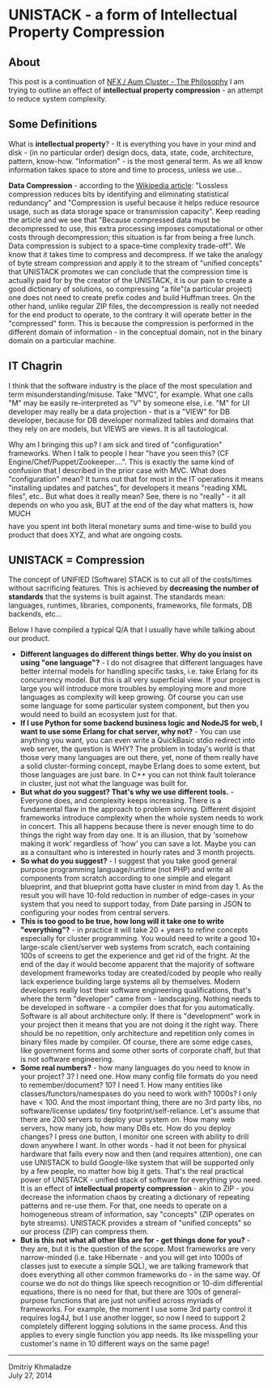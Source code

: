 # UNISTACK - a form of Intellectual Property Compression

## About
This post is a continuation of [NFX / Aum Cluster - The Philosophy](/archive/blog/2013/02/nfx-aum-cluster-philosophy.html) I am trying to outline an effect of **intellectual property compression** - an attempt to reduce system complexity.

## Some Definitions
What is **intellectual property**? - It is everything you have in your mind and disk - (in no particular order) design docs, data, state, code, architecture, pattern, know-how. "Information" - is the most general term. As we all know information takes space to store and time to process, unless we use...

**Data Compression** - according to the <a href="http://en.wikipedia.org/wiki/Data_compression" target="_blank" title="Wikipedia: Data compression">Wikipedia article</a>: "Lossless compression reduces bits by identifying and eliminating statistical redundancy" and "Compression is useful because it helps reduce resource usage, such as data storage space or transmission capacity". Keep reading the article and we see that "Because compressed data must be decompressed to use, this extra processing imposes computational or other costs through decompression; this situation is far from being a free lunch. Data compression is subject to a space–time complexity trade-off". We know that it takes time to compress and decompress. If we take the analogy of byte stream compression and apply it to the stream of "unified concepts" that UNISTACK promotes we can conclude that the compression time is actually paid for by the creator of the UNISTACK, it is our pain to create a good dictionary of solutions, so compressing "a file"(a particular project) one does not need to create prefix codes and build Huffman trees. On the other hand, unlike regular ZIP files, the decompression is really not needed for the end product to operate, to the contrary it will operate better in the "compressed" form. This is because the compression is performed in the different domain of information - in the conceptual domain, not in the binary domain on a particular machine.

## IT Chagrin
I think that the software industry is the place of the most speculation and term misunderstanding/misuse. Take "MVC", for example. What one calls "M" may be easily re-interpreted as "V" by someone else, i.e. "M" for UI developer may really be a data projection - that is a "VIEW" for DB developer, because for DB developer normalized tables and domains that they rely on are models, but VIEWS are views. It is all tautological.

Why am I bringing this up? I am sick and tired of "configuration" frameworks. When I talk to people I hear "have you seen this? (CF Engine/Chef/Puppet/Zookeeper....". This is exactly the same kind of confusion that I described in the prior case with MVC. What does "configuration" mean? It turns out that for most in the IT operations it means "installing updates and patches", for developers it means "reading XML files", etc.. But what does it really mean? See, there is no "really" - it all depends on who you ask, BUT at the end of the day what matters is, how MUCH $$$$ have you spent int both literal monetary sums and time-wise to build you product that does XYZ, and what are ongoing costs.

## UNISTACK = Compression
The concept of UNIFIED (Software) STACK is to cut all of the costs/times without sacrificing features. This is achieved by **decreasing the number of standards** that the systems is built against. The standards mean: languages, runtimes, libraries, components, frameworks, file formats, DB backends, etc...

Below I have compiled a typical Q/A that I usually have while talking about our product.

- **Different languages do different things better. Why do you insist on using "one language"?** - I do not disagree that different languages have better internal models for handling specific tasks, i.e. take Erlang for its concurrency model. But this is all very superficial view. If your project is large you will introduce more troubles by employing more and more languages as complexity will keep growing. Of course you can use some language for some particular system component, but then you would need to build an ecosystem just for that.
- **If I use Python for some backend business logic and NodeJS for web, I want to use some Erlang for chat server, why not?** - You can use anything you want, you can even write a QuickBasic stdio redirect into web server, the question is WHY? The problem in today's world is that those very many languages are out there, yet, none of them really have a solid cluster-forming concept, maybe Erlang does to some extent, but those languages are just bare. In C++ you can not think fault tolerance in cluster, just not what the language was built for.
- **But what do you suggest? That's why we use different tools.** - Everyone does, and complexity keeps increasing. There is a fundamental flaw in the approach to problem solving. Different disjoint frameworks introduce complexity when the whole system needs to work in concert. This all happens because there is never enough time to do things the right way from day one. It is an illusion, that by 'somehow making it work' regardless of 'how' you can save a lot. Maybe you can as a consultant who is interested in hourly rates and 3 month projects.
- **So what do you suggest?** - I suggest that you take good general purpose programming language/runtime (not PHP) and write all components from scratch according to one simple and elegant blueprint, and that blueprint gotta have cluster in mind from day 1. As the result you will have 10-fold reduction in number of edge-cases in your system that you need to support today, from Date parsing in JSON to configuring your nodes from central servers.
- **This is too good to be true, how long will it take one to write "everything"?** - in practice it will take 20 + years to refine concepts especially for cluster programming. You would need to write a good 10+ large-scale client/server web systems from scratch, each containing 100s of screens to get the experience and get rid of the fright. At the end of the day it would become apparent that the majority of software development frameworks today are created/coded by people who really lack experience building large systems all by themselves. Modern developers really lost their software engineering qualifications, that's where the term "developer" came from - landscaping. Nothing needs to be developed in software - a compiler does that for you automatically. Software is all about architecture only. If there is "development" work in your project then it means that you are not doing it the right way. There should be no repetition, only architecture and repetition only comes in binary files made by compiler. Of course, there are some edge cases, like government forms and some other sorts of corporate chaff, but that is not software engineering.
- **Some real numbers?** - how many languages do you need to know in your project? 3? I need one. How many config file formats do you need to remember/document? 10? I need 1. How many entities like classes/functors/namespases do you need to work with? 1000s? I only have < 100. And the most important thing, there are no 3rd party libs, no software/license updates/ tiny footprint/self-reliance. Let's assume that there are 200 servers to deploy your system on. How many web servers, how many job, how many DBs etc. How do you deploy changes? I press one button, I monitor one screen with ability to drill down anywhere I want. In other words - had it not been for physical hardware that fails every now and then (and requires attention), one can use UNISTACK to build Google-like system that will be supported only by a few people, no matter how big it gets. That's the real practical power of UNISTACK - unified stack of software for everything you need. It is an effect of **intellectual property compression** - akin to ZIP - you decrease the information chaos by creating a dictionary of repeating patterns and re-use them. For that, one needs to operate on a homogeneous stream of information, say "concepts" (ZIP operates on byte streams). UNISTACK provides a stream of "unified concepts" so our process (ZIP) can compress them.
- **But is this not what all other libs are for - get things done for you?** - they are, but it is the question of the scope. Most frameworks are very narrow-minded (i.e. take Hibernate - and you will get into 1000s of classes just to execute a simple SQL), we are talking framework that does everything all other common frameworks do - in the same way. Of course we do not do things like speech recognition or 10-dim differential equations, there is no need for that, but there are 100s of general-purpose functions that are just not unified across myriads of frameworks. For example, the moment I use some 3rd party control it requires log4J, but I use another logger, so now I need to support 2 completely different logging solutions in the same process. And this applies to every single function you app needs. Its like misspelling your customer's name in 10 different ways on the same page!

---
Dmitriy Khmaladze  
July 27, 2014